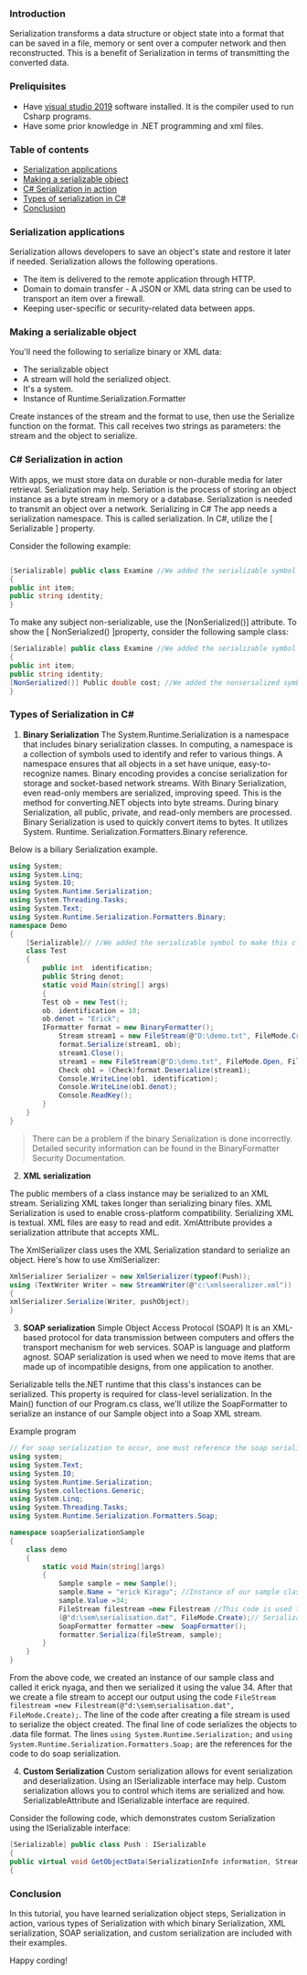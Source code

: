 ### Introduction
Serialization transforms a data structure or object state into a format that can be saved in a file, memory or sent over a computer network and then reconstructed. This is a benefit of Serialization in terms of transmitting the converted data.

### Preliquisites
- Have [visual studio 2019](https://visualstudio.microsoft.com/vs/) software installed. It is the compiler used to run Csharp programs.
- Have some prior knowledge in .NET programming and xml files.

### Table of contents
- [Serialization applications](#serialization-applications)
- [Making a serializable object](#making-a-serializable-object)
- [C# Serialization in action](#c#-serialization-in-action)
- [Types of serialization in C#](Types-of-serialization-in-#c#)
- [Conclusion](#conclusion)

### Serialization applications
Serialization allows developers to save an object's state and restore it later if needed. Serialization allows the following operations.

- The item is delivered to the remote application through HTTP.
- Domain to domain transfer - A JSON or XML data string can be used to transport an item over a firewall.
- Keeping user-specific or security-related data between apps.

### Making a serializable object
You'll need the following to serialize binary or XML data:
- The serializable object
- A stream will hold the serialized object.
- It's a system.
- Instance of Runtime.Serialization.Formatter

Create instances of the stream and the format to use, then use the Serialize function on the format. This call receives two strings as parameters: the stream and the object to serialize.

### C# Serialization in action
With apps, we must store data on durable or non-durable media for later retrieval. Serialization may help. Seriation is the process of storing an object instance as a byte stream in memory or a database. Serialization is needed to transmit an object over a network. Serializing in C# The app needs a serialization namespace. This is called serialization. In C#, utilize the [ Serializable ] property.

Consider the following example:

```c#

[Serializable] public class Examine //We added the serializable symbol to make this class serializable.
{
public int item;
public string identity;
}
```

To make any subject non-serializable, use the [NonSerialized()] attribute. To show the [ NonSerialized() ]property, consider the following sample class:

```c#
[Serializable] public class Examine //We added the serializable symbol to make this class serializable.
{
public int item;
public string identity;
[NonSerialized()] Public double cost; //We added the nonserialized symbol to make this class non-serializable.
}
```
### Types of Serialization in C#

1. **Binary Serialization**
The System.Runtime.Serialization is a namespace that includes binary serialization classes. In computing, a namespace is a collection of symbols used to identify and refer to various things. A namespace ensures that all objects in a set have unique, easy-to-recognize names. Binary encoding provides a concise serialization for storage and socket-based network streams. With Binary Serialization, even read-only members are serialized, improving speed. This is the method for converting.NET objects into byte streams. During binary Serialization, all public, private, and read-only members are processed. Binary Serialization is used to quickly convert items to bytes. It utilizes System. Runtime. Serialization.Formatters.Binary reference.

Below is a biliary Serialization example.

```c#
using System;
using System.Linq;
using System.IO;
using System.Runtime.Serialization;
using System.Threading.Tasks;
using System.Text;
using System.Runtime.Serialization.Formatters.Binary;
namespace Demo
{
    [Serializable]// //We added the serializable symbol to make this class serializable.
    class Test
    {
        public int  identification;
        public String denot;
        static void Main(string[] args)
        {
        Test ob = new Test();
        ob. identification = 10;
        ob.denot = "Erick";
        IFormatter format = new BinaryFormatter();
            Stream stream1 = new FileStream(@"D:\demo.txt", FileMode.Create,FileAccess.Write);
            format.Serialize(stream1, ob);
            stream1.Close();
            stream1 = new FileStream(@"D:\demo.txt", FileMode.Open, FileAccess.Read);
            Check ob1 = (Check)format.Deserialize(stream1);
            Console.WriteLine(ob1. identification);
            Console.WriteLine(ob1.denot);
            Console.ReadKey();
        }
    }
}
```

> There can be a problem if the binary Serialization is done incorrectly. Detailed security information can be found in the BinaryFormatter Security Documentation.

2. **XML serialization**

The public members of a class instance may be serialized to an XML stream. Serializing XML takes longer than serializing binary files. XML Serialization is used to enable cross-platform compatibility. Serializing XML is textual. XML files are easy to read and edit. XmlAttribute provides a serialization attribute that accepts XML.


The XmlSerializer class uses the XML Serialization standard to serialize an object. Here's how to use XmlSerializer:

```C#
XmlSerializer Serializer = new XmlSerializer(typeof(Push));
using (TextWriter Writer = new StreamWriter(@"c:\xmlseeralizer.xml"))
{
xmlSerializer.Serialize(Writer, pushObject);
}
```

3. **SOAP serialization**
Simple Object Access Protocol (SOAP) It is an XML-based protocol for data transmission between computers and offers the transport mechanism for web services. SOAP is language and platform agnost.
SOAP serialization is used when we need to move items that are made up of incompatible designs, from one application to another.

Serializable tells the.NET runtime that this class's instances can be serialized. This property is required for class-level serialization. In the Main() function of our Program.cs class, we'll utilize the SoapFormatter to serialize an instance of our Sample object into a Soap XML stream.

Example program

```c#
// For soap serialization to occur, one must reference the soap serialization using ``using System.Runtime.Serialization.Formatters.Soap;``
using system;
using System.Text;
using System.IO;
using System.Runtime.Serialization;
using System.collections.Generic;
using System.Linq;
using System.Threading.Tasks;
using System.Runtime.Serialization.Formatters.Soap;

namespace soapSerializationSample
{
    class demo
    {
        static void Main(string[]args)
        {
            Sample sample = new Sample();
            sample.Name = "erick Kiragu"; //Instance of our sample class
            sample.Value =34;
            FileStream filestream =new Filestream //This code is used to accept our output
            (@"d:\sem\serialisation.dat", FileMode.Create);// Serialization of the created object
            SoapFormatter formatter =new  SoapFormatter();
            formatter.Serializa(fileStream, sample);
        }
    }
}


```

From the above code, we created an instance of our sample class and called it erick nyaga, and then we serialized it using the value 34. After that we create a file stream to accept our output using the code `FileStream filestream =new Filestream(@"d:\sem\serialisation.dat", FileMode.Create);`. The line of the code after creating a file stream is used to serialize the object created. The final line of code serializes the objects to .data file format. The lines `using System.Runtime.Serialization;` and `using System.Runtime.Serialization.Formatters.Soap;` are the references for the code to do soap serialization.

4. **Custom Serialization**
Custom serialization allows for event serialization and deserialization. Using an ISerializable interface may help. Custom serialization allows you to control which items are serialized and how. SerializableAttribute and ISerializable interface are required.

Consider the following code, which demonstrates custom Serialization using the ISerializable interface:

```C#
[Serializable] public class Push : ISerializable
{
public virtual void GetObjectData(SerializationInfo information, StreamingContext context)
{
```

### Conclusion
In this tutorial, you have learned serialization object steps, Serialization in action, various types of Serialization with which binary Serialization, XML serialization, SOAP serialization, and custom serialization are included with their examples. 

Happy cording!
